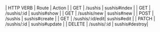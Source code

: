 
| HTTP VERB  | Route           | Action        |
| GET        | /sushis         | sushis#index  |
| GET        | /sushis/:id     | sushis#show   |
| GET        | /sushis/new     | sushis#new    |
| POST       | /sushis         | sushis#create |
| GET        | /sushis/:id/edit| sushis#edit   |
| PATCH      | /sushis/:id     | sushis#update |
| DELETE     | /sushis/:id     | sushis#destroy|
